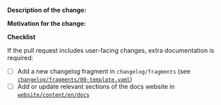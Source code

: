 <!--

Welcome to the Operator SDK! Before contributing, make sure to:

- Read the contributing guidelines https://github.com/graphitehealth/operator-sdk/blob/master/CONTRIBUTING.MD
- Rebase your branch on the latest upstream master
- Link any relevant issues, PR's, or documentation
- Check that the commit message is concice and helpful:
    - When fixing an issue, add "Closes #<ISSUE_NUMBER>"
    - Sign your commit https://github.com/apps/dco
- Follow the below checklist if making a user-facing change 

Note, the location for ansible operator related logic has changed. For ansible operator related changes, please create the Pull Request in https://github.com/operator-framework/ansible-operator-plugins 

-->

**Description of the change:**


**Motivation for the change:**


**Checklist**

If the pull request includes user-facing changes, extra documentation is required:
- [ ] Add a new changelog fragment in `changelog/fragments` (see [`changelog/fragments/00-template.yaml`](https://github.com/graphitehealth/operator-sdk/tree/master/changelog/fragments/00-template.yaml))
- [ ] Add or update relevant sections of the docs website in [`website/content/en/docs`](https://github.com/graphitehealth/operator-sdk/tree/master/website/content/en/docs)

